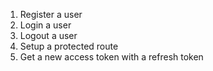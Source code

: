 1. Register a user
2. Login a user
3. Logout a user
4. Setup a protected route
5. Get a new access token with a refresh token
